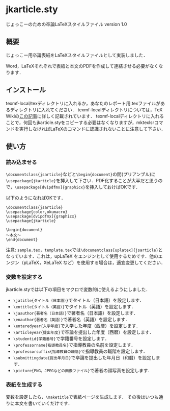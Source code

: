 # jkarticle.sty
じょっこーのための卒論LaTeXスタイルファイル
version 1.0

## 概要
じょっこー用卒論表紙をLaTeXスタイルファイルとして実装しました．

Word，LaTeXそれぞれで表紙と本文のPDFを作成して連結させる必要がなくなります．


## インストール
texmf-local/texディレクトリに入れるか，あなたのレポート用.texファイルがあるディレクトリに入れてください．
texmf-localディレクトリについては，TeX Wikiの[この記事](https://texwiki.texjp.org/?TeX%20%E3%81%AE%E3%83%87%E3%82%A3%E3%83%AC%E3%82%AF%E3%83%88%E3%83%AA%E6%A7%8B%E6%88%90)に詳しく記載されています．
texmf-localディレクトリに入れることで，何回もjkarticle.styをコピーする必要はなくなりますが，mktexlsrコマンドを実行しなければLaTeXのコマンドに認識されないことに注意して下さい．

## 使い方
### 読み込ませる
`\documentclass{jsarticle}`などと`\begin{document}`の間(プリアンブル)に`\usepackage{jkarticle}`を挿入して下さい．PDF化することが大半だと思うので，`\usepackage[dvipdfmx]{graphicx}`を挿入しておけばOKです．

以下のようになればOKです．

```
\documentclass{jsarticle}
\usepackage{color,okumacro}
\usepackage[dvipdfmx]{graphicx}
\usepackage{jkarticle}

\begin{document}
〜本文〜
\end{document}
```

注意: `sample.tex`，`template.tex`では`\documentclass[uplatex]{jsarticle}`となっています．これは，upLaTeX をエンジンとして使用するためです．他のエンジン（pLaTeX，XeLaTeX など）を使用する場合は，適宜変更してください．

### 変数を設定する
jkarticle.styでは以下の項目をマクロで変数的に使えるようにしました．

- `\jatitle{タイトル（日本語）}`でタイトル（日本語）を設定します．
- `\entitle{タイトル（英語）}`でタイトル（英語）を設定します．
- `\jaauthor{著者名（日本語）}`で著者名（日本語）を設定します．
- `\enauthor{著者名（英語）}`で著者名（英語）を設定します．
- `\enteredyear{入学年度}`で入学した年度（西暦）を設定します．
- `\articleyear{提出年度}`で卒論を提出した年度（西暦）を設定します．
- `\studentid{学籍番号}`で学籍番号を設定します．
- `\professorname{指導教員名}`で指導教員の名前を設定します．
- `\professorsuffix{指導教員の職階}`で指導教員の職階を設定します．
- `\submittingdate{提出年月日}`で卒論を提出した年月日（和暦）を設定します．
- `\picture{PNG，JPEGなどの画像ファイル}`で著者の顔写真を設定します．

### 表紙を生成する
変数を設定したら，`\maketitle`で表紙ページを生成します．
その後はいつも通りに本文を書いていくだけです．
